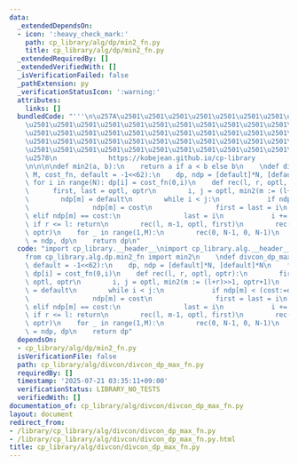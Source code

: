 ```yaml
---
data:
  _extendedDependsOn:
  - icon: ':heavy_check_mark:'
    path: cp_library/alg/dp/min2_fn.py
    title: cp_library/alg/dp/min2_fn.py
  _extendedRequiredBy: []
  _extendedVerifiedWith: []
  _isVerificationFailed: false
  _pathExtension: py
  _verificationStatusIcon: ':warning:'
  attributes:
    links: []
  bundledCode: "'''\n\u257A\u2501\u2501\u2501\u2501\u2501\u2501\u2501\u2501\u2501\u2501\
    \u2501\u2501\u2501\u2501\u2501\u2501\u2501\u2501\u2501\u2501\u2501\u2501\u2501\
    \u2501\u2501\u2501\u2501\u2501\u2501\u2501\u2501\u2501\u2501\u2501\u2501\u2501\
    \u2501\u2501\u2501\u2501\u2501\u2501\u2501\u2501\u2501\u2501\u2501\u2501\u2501\
    \u2501\u2501\u2501\u2501\u2501\u2501\u2501\u2501\u2501\u2501\u2501\u2501\u2501\
    \u2578\n             https://kobejean.github.io/cp-library               \n'''\n\
    \n\n\n\ndef min2(a, b):\n    return a if a < b else b\n    \ndef divcon_dp_max(N,\
    \ M, cost_fn, default = -1<<62):\n    dp, ndp = [default]*N, [default]*N\n   \
    \ for i in range(N): dp[i] = cost_fn(0,i)\n    def rec(l, r, optl, optr):\n  \
    \      first, last = optl, optr\n        i, j = optl, min2(m := (l+r)>>1, optr+1)\n\
    \        ndp[m] = default\n        while i < j:\n            if ndp[m] < (cost:=dp[i]+cost_fn(i,m)):\n\
    \                ndp[m] = cost\n                first = last = i\n           \
    \ elif ndp[m] == cost:\n                last = i\n            i += 1\n       \
    \ if r <= l: return\n        rec(l, m-1, optl, first)\n        rec(m+1, r, last,\
    \ optr)\n    for _ in range(1,M):\n        rec(0, N-1, 0, N-1)\n        dp, ndp\
    \ = ndp, dp\n    return dp\n"
  code: "import cp_library.__header__\nimport cp_library.alg.__header__\nimport cp_library.alg.divcon.__header__\n\
    from cp_library.alg.dp.min2_fn import min2\n    \ndef divcon_dp_max(N, M, cost_fn,\
    \ default = -1<<62):\n    dp, ndp = [default]*N, [default]*N\n    for i in range(N):\
    \ dp[i] = cost_fn(0,i)\n    def rec(l, r, optl, optr):\n        first, last =\
    \ optl, optr\n        i, j = optl, min2(m := (l+r)>>1, optr+1)\n        ndp[m]\
    \ = default\n        while i < j:\n            if ndp[m] < (cost:=dp[i]+cost_fn(i,m)):\n\
    \                ndp[m] = cost\n                first = last = i\n           \
    \ elif ndp[m] == cost:\n                last = i\n            i += 1\n       \
    \ if r <= l: return\n        rec(l, m-1, optl, first)\n        rec(m+1, r, last,\
    \ optr)\n    for _ in range(1,M):\n        rec(0, N-1, 0, N-1)\n        dp, ndp\
    \ = ndp, dp\n    return dp"
  dependsOn:
  - cp_library/alg/dp/min2_fn.py
  isVerificationFile: false
  path: cp_library/alg/divcon/divcon_dp_max_fn.py
  requiredBy: []
  timestamp: '2025-07-21 03:35:11+09:00'
  verificationStatus: LIBRARY_NO_TESTS
  verifiedWith: []
documentation_of: cp_library/alg/divcon/divcon_dp_max_fn.py
layout: document
redirect_from:
- /library/cp_library/alg/divcon/divcon_dp_max_fn.py
- /library/cp_library/alg/divcon/divcon_dp_max_fn.py.html
title: cp_library/alg/divcon/divcon_dp_max_fn.py
---
```


